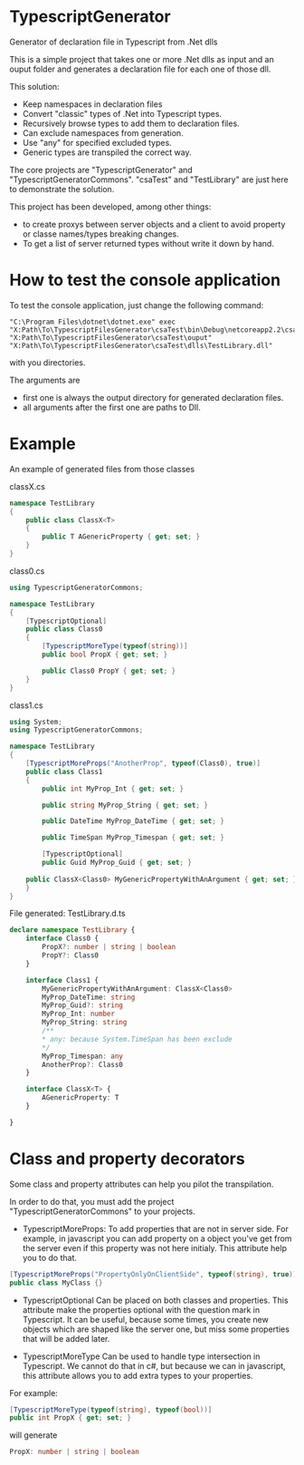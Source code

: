 # TypescriptGenerator
Generator of declaration file in Typescript from .Net dlls 

This is a simple project that takes one or more .Net dlls as input and an ouput folder and generates a declaration file for each one of those dll.

This solution:
* Keep namespaces in declaration files
* Convert "classic" types of .Net into Typescript types.
* Recursively browse types to add them to declaration files.
* Can exclude namespaces from generation.
* Use "any" for specified excluded types.
* Generic types are transpiled the correct way.

The core projects are "TypescriptGenerator" and "TypescriptGeneratorCommons". "csaTest" and "TestLibrary" are just here to demonstrate the solution.

This project has been developed, among other things:
* to create proxys between server objects and a client to avoid property or classe names/types breaking changes.
* To get a list of server returned types without write it down by hand.

# How to test the console application
To test the console application, just change the following command:
```
"C:\Program Files\dotnet\dotnet.exe" exec "X:Path\To\TypescriptFilesGenerator\csaTest\bin\Debug\netcoreapp2.2\csaTest.dll" "X:Path\To\TypescriptFilesGenerator\csaTest\ouput" "X:Path\To\TypescriptFilesGenerator\csaTest\dlls\TestLibrary.dll"
```
with you directories.

The arguments are 
* first one is always the output directory for generated declaration files.
* all arguments after the first one are paths to Dll.

# Example
An example of generated files from those classes

classX.cs
```C#
namespace TestLibrary
{
    public class ClassX<T>
    {
        public T AGenericProperty { get; set; }
    }
}
```

class0.cs
```C#
using TypescriptGeneratorCommons;

namespace TestLibrary
{
    [TypescriptOptional]
    public class Class0
    {
        [TypescriptMoreType(typeof(string))]
        public bool PropX { get; set; }

        public Class0 PropY { get; set; }
    }
}

```

class1.cs
```C#
using System;
using TypescriptGeneratorCommons;

namespace TestLibrary
{
    [TypescriptMoreProps("AnotherProp", typeof(Class0), true)]
    public class Class1
    {
        public int MyProp_Int { get; set; }

        public string MyProp_String { get; set; }

        public DateTime MyProp_DateTime { get; set; }

        public TimeSpan MyProp_Timespan { get; set; }

        [TypescriptOptional]
        public Guid MyProp_Guid { get; set; }
	
	public ClassX<Class0> MyGenericPropertyWithAnArgument { get; set; }
    }
}
```

File generated: TestLibrary.d.ts
```Typescript
declare namespace TestLibrary {
	interface Class0 {
		PropX?: number | string | boolean
		PropY?: Class0
	}

	interface Class1 {
		MyGenericPropertyWithAnArgument: ClassX<Class0>
		MyProp_DateTime: string
		MyProp_Guid?: string
		MyProp_Int: number
		MyProp_String: string
		/**
		* any: because System.TimeSpan has been exclude
		*/
		MyProp_Timespan: any
		AnotherProp?: Class0
	}

	interface ClassX<T> {
		AGenericProperty: T
	}

}


```

# Class and property decorators

Some class and property attributes can help you pilot the transpilation.

In order to do that, you must add the project "TypescriptGeneratorCommons" to your projects.

* TypescriptMoreProps:
To add properties that are not in server side. For example, in javascript you can add property on a object you've get from the server even if this property was not here initialy. This attribute help you to do that.

```C#
[TypescriptMoreProps("PropertyOnlyOnClientSide", typeof(string), true)]
public class MyClass {}
```

* TypescriptOptional
Can be placed on both classes and properties. This attribute make the properties optional with the question mark in Typescript. It can be useful, because some times, you create new objects which are shaped like the server one, but miss some properties that will be added later.

* TypescriptMoreType
Can be used to handle type intersection in Typescript. We cannot do that in c#, but because we can in javascript, this attribute allows you to add extra types to your properties.

For example:
```C#
[TypescriptMoreType(typeof(string), typeof(bool))]
public int PropX { get; set; }
```
will generate
```Typescript
PropX: number | string | boolean
```




